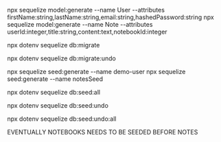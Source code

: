 npx sequelize model:generate --name User --attributes firstName:string,lastName:string,email:string,hashedPassword:string
npx sequelize model:generate --name Note --attributes userId:integer,title:string,content:text,notebookId:integer

npx dotenv sequelize db:migrate

<!-- For undoing migrations -->
npx dotenv sequelize db:migrate:undo

<!-- Seeder file for demo user -->
npx sequelize seed:generate --name demo-user
npx sequelize seed:generate --name notesSeed


npx dotenv sequelize db:seed:all

<!-- Undo last seed migration -->
npx dotenv sequelize db:seed:undo
<!-- Undo all seed migrations -->
npx dotenv sequelize db:seed:undo:all


EVENTUALLY NOTEBOOKS NEEDS TO BE SEEDED BEFORE NOTES
